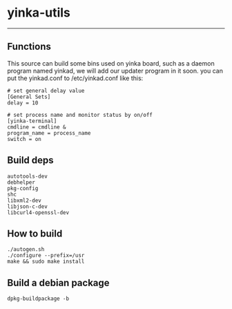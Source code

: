 # yinka-utils
---
## Functions 
   This source can build some bins used on yinka board, 
   such as a daemon program named yinkad, we will add our 
   updater program in it soon. you can put the yinkad.conf
   to /etc/yinkad.conf like this:

    # set general delay value
    [General Sets]
    delay = 10

    # set process name and monitor status by on/off
    [yinka-terminal]
    cmdline = cmdline &
    program_name = process_name
    switch = on

## Build deps
    autotools-dev
    debhelper
    pkg-config
    shc
    libxml2-dev
    libjson-c-dev
    libcurl4-openssl-dev

## How to build
    ./autogen.sh
    ./configure --prefix=/usr
    make && sudo make install

## Build a debian package
    dpkg-buildpackage -b
